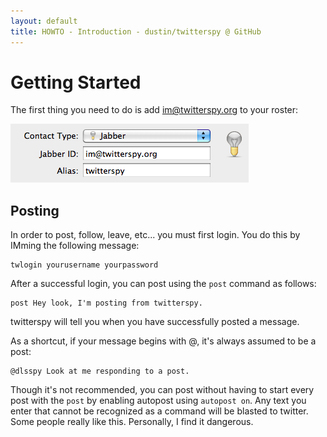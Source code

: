 ```yaml
---
layout: default
title: HOWTO - Introduction - dustin/twitterspy @ GitHub
---
```


# Getting Started

The first thing you need to do is add
[im@twitterspy.org](xmpp:im@twitterspy.org) to your roster:

<img alt="im@twitterspy.org" src="../images/AddContact.png" />

## Posting

In order to post, follow, leave, etc... you must first login.  You do
this by IMming the following message:

    twlogin yourusername yourpassword

After a successful login, you can post using the `post` command as
follows:

    post Hey look, I'm posting from twitterspy.

twitterspy will tell you when you have successfully posted a message.

As a shortcut, if your message begins with @, it's always assumed to
be a post:

    @dlsspy Look at me responding to a post.

Though it's not recommended, you can post without having to start
every post with the `post` by enabling autopost using `autopost on`.
Any text you enter that cannot be recognized as a command will be
blasted to twitter.  Some people really like this.  Personally, I find
it dangerous.

